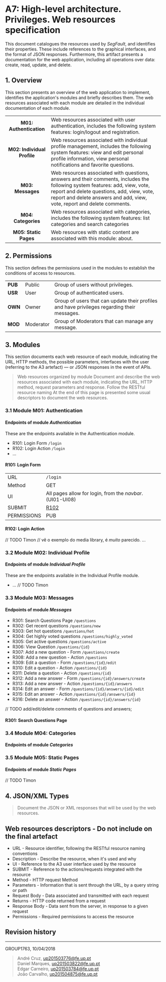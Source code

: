 # A7: High-level architecture. Privileges. Web resources specification

This document catalogues the resources used by _SegFault_, and identifies their properties. These include references to the graphical interfaces, and the format of JSON responses. Furthermore, this artifact presents a documentation for the web application, including all operations over data: create, read, update, and delete.

## 1. Overview

This section presents an overview of the web application to implement, identifies the application's modules and briefly describes them. The web resources associated with each module are detailed in the individual documentation of each module.

| |  |
|:---------------------------:|--------------------------------------------------------------------------------------------------------------------------------------------------------------------------------------------------------------------------------------------------------|
|   **M01: Authentication**   | Web resources associated with user authentication, includes the following system features: login/logout and registration.                                                                                                                              |
| **M02: Individual Profile** | Web resources associated with individual profile management, includes the following system features: view and edit personal profile information, view personal notifications and favorite questions.                                                    |
|      **M03: Messages**      | Web resources associated with questions, answers and their comments, includes the following system features: add, view, vote, report and delete questions, add, view, vote, report and delete answers and add, view, vote, report and delete comments. |
|     **M04: Categories**     | Web resources associated with categories, includes the following system features: list categories and search categories                                                                                                                                |
|    **M05: Static Pages**    | Web resources with static content are associated with this module: about.                                                                                                                                                                              |

## 2. Permissions

This section defines the permissions used in the modules to establish the conditions of access to resources.

|                      |                      |                      |
|-----------|--------------|----------------------------------------------------------------------------------------------------------------------------|
| **PUB** | Public    | Group of users without privileges. |
| **USR** | User      | Group of authenticated users. |
| **OWN** | Owner     | Group of users that can update their profiles and have privileges regarding their messages. |
| **MOD** | Moderator | Group of Moderators that can manage any message. |

## 3. Modules

This section documents each web resource of each module, indicating the URL, HTTP methods, the possible parameters, interfaces with the user (referring to the A3 artefact) — or JSON responses in the event of APIs.

> Web resources organized by module
> Document and describe the web resources associated with each module, indicating the URL, HTTP method, request parameters and response.
> Follow the RESTful resource naming
> At the end of this page is presented some usual descriptors to document the web resources.

### 3.1 Module M01: Authentication

#### Endpoints of module _Authentication_
These are the endpoints available in the Authentication module.
* R101: Login Form ```/login```
* R102: Login Action ```/login```
* ...

#### R101: Login Form

|                          |                          |
|--------------------------|--------------------------|
| URL | ```/login``` |
| Method | GET |
| UI | All pages allow for login, from the _navbar_. (UI01-UI08) |
| SUBMIT | [R102](#r102-login-action) |
| PERMISSIONS | PUB |

#### R102: Login Action

// TODO Timon
// vê o exemplo do media library, é _muito_ parecido.
...

### 3.2 Module M02: Individual Profile
#### Endpoints of module _Individual Profile_
These are the endpoints available in the Individual Profile module.
* ...
// TODO Timon

### 3.3 Module M03: Messages
#### Endpoints of module _Messages_
* R301: Search Questions Page ```/questions```
* R302: Get recent questions ```/questions/new```
* R303: Get hot questions ```/questions/hot```
* R304: Get highly voted questions ```/questions/highly_voted```
* R305: Get active questions ```/questions/active```
* R306: View Question ```/questions/{id}```
* R307: Add a new question - Form ```/questions/create```
* R308: Add a new question - Action ```/questions```
* R309: Edit a question - Form ```/questions/{id}/edit```
* R310: Edit a question - Action ```/questions/{id}```
* R311: Delete a question - Action ```/questions/{id}```
* R312: Add a new answer - Form ```/questions/{id}/answers/create```
* R313: Add a new answer - Action ```/questions/{id}/answers```
* R314: Edit an answer - Form ```/questions/{id}/answers/{id}/edit```
* R315: Edit an answer - Action ```/questions/{id}/answers/{id}```
* R316: Delete an answer - Action ```/questions/{id}/answers/{id}```

// TODO add/edit/delete comments of questions and answers;



#### R301: Search Questions Page


### 3.4 Module M04: Categories
#### Endpoints of module _Categories_

### 3.5 Module M05: Static Pages
#### Endpoints of module _Static Pages_
// TODO Timon

## 4. JSON/XML Types

> Document the JSON or XML responses that will be used by the web resources.

## Web resources descriptors - **Do not include on the final artefact**
  * URL - Resource identifier, following the RESTful resource naming conventions
  * Description - Describe the resource, when it's used and why
  * UI - Reference to the A3 user interface used by the resource
  * SUBMIT - Reference to the actions/requests integrated with the resource
  * Method - HTTP request Method
  * Parameters - Information that is sent through the URL, by a query string or path
  * Request Body - Data associated and transmitted with each request
  * Returns - HTTP code returned from a request
  * Response Body - Data sent from the server, in response to a given request
  * Permissions - Required permissions to access the resource


## Revision history

***

GROUP1763, 10/04/2018

> André Cruz, up201503776@fe.up.pt  
> Daniel Marques, up201503822@fe.up.pt  
> Edgar Carneiro, up201503784@fe.up.pt  
> João Carvalho, up201504875@fe.up.pt  
